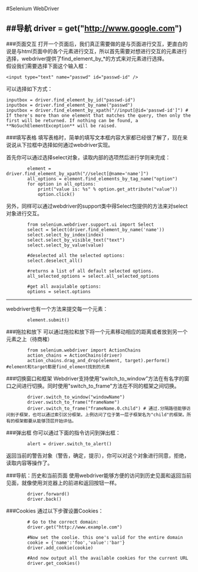#Selenium WebDriver   
   
           
           
##导航
	driver = get("http://www.google.com")
---------------------
	
###页面交互
打开一个页面后，我们真正需要做的是与页面进行交互，更直白的说是与html页面中的各个元素进行交互，所以首先需要对想进行交互的元素进行选择，webdriver提供了find_element_by_*的方式来对元素进行选择。   
假设我们需要选择下面这个输入框：   

	<input type="text" name="passwd" id="passwd-id" />     
可以选择如下方式：

	inputbox = driver.find_element_by_id("passwd-id")
	inputbox = driver.find_element_by_name("passwd")
	inputbox = driver.find_element_by_xpath("//input[@id='passwd-id']") # If there's more than one element that matches the query, then only the first will be returned. If nothing can be found, a **NoSuchElementException** will be raised.
	
###填写表格
填写表格时，简单的填写文本框内容大家都已经很了解了，现在来说说从下拉框中选择如何通过webdriver实现。

首先你可以通过选择select对象，读取内部的选项然后进行学则来完成：
		
			element = driver.find_element_by_xpath("//select[@name='name']")
			all_options = element.find_elements_by_tag_name("option")
			for option in all_options:
				print("value is: %s" % option.get_attribute("value"))
				option.click()

另外，同样可以通过webdriver的support类中得Select包提供的方法来对select对象进行交互。
			
			from selenium.webdriver.support.ui import Select
			select = Select(driver.find_element_by_name('name'))
			select.select_by_index(index)
			select.select_by_visible_text("text")
			select.select_by_value(value)
			
			#deselected all the selected options:
			select.deselect_all()
			
			#returns a list of all default selected options.
			all_selected_options = select.all_selected_options
			
			#get all avaiulable options:
			options = select.options
-----------
webdriver也有一个方法来提交每一个元素：

			element.submit()
###拖拉和放下
可以通过拖拉和放下将一个元素移动相应的距离或者放到另一个元素之上（待商榷）
			
			from selenium.webdriver import ActionChains
			action_chains = ActionChains(driver)
			action_chains.drag_and_drop(element, target).perform()  #element和target都是find_element找到的元素
			
###切换窗口和框架
Webdriver支持使用“switch_to_window”方法在有名字的窗口之间进行切换。同时使用"switch_to_frame"方法在不同的框架之间切换。

			driver.switch_to_window("windowName")
			driver.switch_to_frame("frameName")
			driver.switch_to_frame("frameName.0.child") # 通过.分隔路径能够访问到子框架，也可以通过索引区分框架。上例访问了位于第一层子框架名为"child"的框架。所有的框架都要从能够顶层开始评估。

###弹出框
你可以通过下面的指令访问到弹出框：

			alert = driver.switch_to_alert()
			
返回当前的警告对象（警告，确定，提示），你可以对这个对象进行同意，拒绝，读取内容等操作了。


###导航：历史和当前页面
使用webdriver能够方便的访问到历史见面和返回当前见面，就像使用浏览器上的前进和返回按钮一样。

			driver.forward()
			driver.back()
			
###Cookies
通过以下步骤设置Cookies：
			
			# Go to the correct domain:
			driver.get("http://www.example.com")
			
			#Now set the coolie. this one's valid for the entire domain
			cookie = {'name':'foo','value':'bar'}
			driver.add_cookie(cookie)
			
			#And now output all the available cookies for the current URL
			driver.get_cookies()